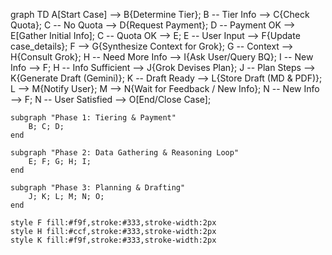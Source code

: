 graph TD
    A[Start Case] --> B{Determine Tier};
    B -- Tier Info --> C{Check Quota};
    C -- No Quota --> D{Request Payment};
    D -- Payment OK --> E[Gather Initial Info];
    C -- Quota OK --> E;
    E -- User Input --> F{Update case_details};
    F --> G{Synthesize Context for Grok};
    G -- Context --> H{Consult Grok};
    H -- Need More Info --> I{Ask User/Query BQ};
    I -- New Info --> F;
    H -- Info Sufficient --> J{Grok Devises Plan};
    J -- Plan Steps --> K{Generate Draft (Gemini)};
    K -- Draft Ready --> L{Store Draft (MD & PDF)};
    L --> M{Notify User};
    M --> N{Wait for Feedback / New Info};
    N -- New Info --> F;
    N -- User Satisfied --> O[End/Close Case];

    subgraph "Phase 1: Tiering & Payment"
        B; C; D;
    end

    subgraph "Phase 2: Data Gathering & Reasoning Loop"
        E; F; G; H; I;
    end

    subgraph "Phase 3: Planning & Drafting"
        J; K; L; M; N; O;
    end

    style F fill:#f9f,stroke:#333,stroke-width:2px
    style H fill:#ccf,stroke:#333,stroke-width:2px
    style K fill:#f9f,stroke:#333,stroke-width:2px